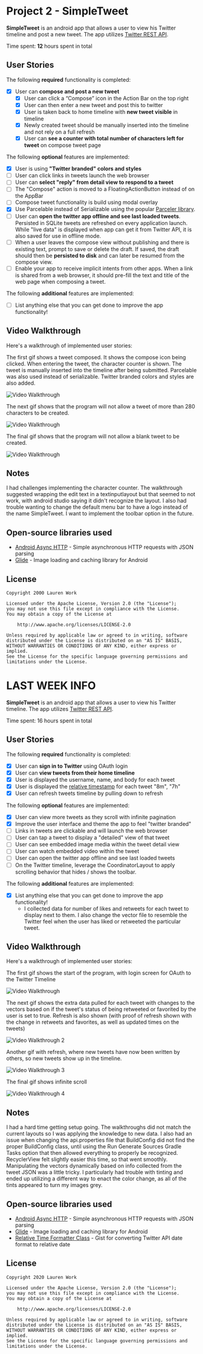 # Project 2 - SimpleTweet

**SimpleTweet** is an android app that allows a user to view his Twitter timeline and post a new tweet. The app utilizes [Twitter REST API](https://dev.twitter.com/rest/public).

Time spent: **12** hours spent in total

## User Stories

The following **required** functionality is completed:

- [x] User can **compose and post a new tweet**
  - [x] User can click a “Compose” icon in the Action Bar on the top right
  - [x] User can then enter a new tweet and post this to twitter
  - [x] User is taken back to home timeline with **new tweet visible** in timeline
  - [x] Newly created tweet should be manually inserted into the timeline and not rely on a full refresh
  - [x] User can **see a counter with total number of characters left for tweet** on compose tweet page

The following **optional** features are implemented:

- [x] User is using **"Twitter branded" colors and styles**
- [ ] User can click links in tweets launch the web browser 
- [ ] User can **select "reply" from detail view to respond to a tweet**
- [ ] The "Compose" action is moved to a FloatingActionButton instead of on the AppBar
- [ ] Compose tweet functionality is build using modal overlay
- [x] Use Parcelable instead of Serializable using the popular [Parceler library](http://guides.codepath.org/android/Using-Parceler).
- [ ] User can **open the twitter app offline and see last loaded tweets**. Persisted in SQLite tweets are refreshed on every application launch. While "live data" is displayed when app can get it from Twitter API, it is also saved for use in offline mode.
- [ ] When a user leaves the compose view without publishing and there is existing text, prompt to save or delete the draft. If saved, the draft should then be **persisted to disk** and can later be resumed from the compose view.
- [ ] Enable your app to receive implicit intents from other apps. When a link is shared from a web browser, it should pre-fill the text and title of the web page when composing a tweet. 

The following **additional** features are implemented:

- [ ] List anything else that you can get done to improve the app functionality!

## Video Walkthrough

Here's a walkthrough of implemented user stories:


The first gif shows a tweet composed.  It shows the compose icon being clicked.  When entering the tweet, the character counter is shown.  The tweet is manually inserted into the timeline after being submitted.  Parcelable was also used instead of serializable.  Twitter branded colors and styles are also added.

<img src='week2 new tweet.gif' title='Successful Compose' width='' alt='Video Walkthrough' />


The next gif shows that the program will not allow a tweet of more than 280 characters to be created.

<img src='week2 tweet over size.gif' title='Successful Compose' width='' alt='Video Walkthrough' />


The final gif shows that the program will not allow a blank tweet to be created.

<img src='week2 blank tweet.gif' title='Successful Compose' width='' alt='Video Walkthrough' />



## Notes

I had challenges implementing the character counter.  The walkthrough suggested wrapping the edit text in a textinputlayout but that seemed to not work, with android studio saying it didn't recognize the layout.  I also had trouble wanting to change the default menu bar to have a logo instead of the name SimpleTweet.  I want to implement the toolbar option in the future.

## Open-source libraries used

- [Android Async HTTP](https://github.com/codepath/CPAsyncHttpClient) - Simple asynchronous HTTP requests with JSON parsing
- [Glide](https://github.com/bumptech/glide) - Image loading and caching library for Android

## License

    Copyright 2000 Lauren Work

    Licensed under the Apache License, Version 2.0 (the "License");
    you may not use this file except in compliance with the License.
    You may obtain a copy of the License at

        http://www.apache.org/licenses/LICENSE-2.0

    Unless required by applicable law or agreed to in writing, software
    distributed under the License is distributed on an "AS IS" BASIS,
    WITHOUT WARRANTIES OR CONDITIONS OF ANY KIND, either express or implied.
    See the License for the specific language governing permissions and
    limitations under the License.








# LAST WEEK INFO

**SimpleTweet** is an android app that allows a user to view his Twitter timeline. The app utilizes [Twitter REST API](https://dev.twitter.com/rest/public).

Time spent: 16 hours spent in total

## User Stories

The following **required** functionality is completed:

- [x] User can **sign in to Twitter** using OAuth login
- [x]	User can **view tweets from their home timeline**
  - [x] User is displayed the username, name, and body for each tweet
  - [x] User is displayed the [relative timestamp](https://gist.github.com/nesquena/f786232f5ef72f6e10a7) for each tweet "8m", "7h"
- [x] User can refresh tweets timeline by pulling down to refresh

The following **optional** features are implemented:

- [x] User can view more tweets as they scroll with infinite pagination
- [x] Improve the user interface and theme the app to feel "twitter branded"
- [ ] Links in tweets are clickable and will launch the web browser
- [ ] User can tap a tweet to display a "detailed" view of that tweet
- [ ] User can see embedded image media within the tweet detail view
- [ ] User can watch embedded video within the tweet
- [ ] User can open the twitter app offline and see last loaded tweets
- [ ] On the Twitter timeline, leverage the CoordinatorLayout to apply scrolling behavior that hides / shows the toolbar.

The following **additional** features are implemented:

- [x] List anything else that you can get done to improve the app functionality!
  - I collected data for number of likes and retweets for each tweet to display next to them.  I also change the vector file to resemble the Twitter feel when the user has liked or retweeted the particular tweet.

## Video Walkthrough

Here's a walkthrough of implemented user stories:

The first gif shows the start of the program, with login screen for OAuth to the Twitter Timeline

<img src='startup with oauth.gif' title='Start of App' width='' alt='Video Walkthrough' />


The next gif shows the extra data pulled for each tweet with changes to the vectors based on if the tweet's status of being retweeted or favorited by the user is set to true.  Refresh is also shown (with proof of refresh shown with the change in retweets and favorites, as well as updated times on the tweets)

<img src='refresh.gif' title='Refresh' width='' alt='Video Walkthrough 2' />


Another gif with refresh, where new tweets have now been written by others, so new tweets show up in the timeline.

<img src='refresh with new tweets.gif' title='Refresh 2' width='' alt='Video Walkthrough 3' />


The final gif shows infinite scroll

<img src='infinite scroll.gif' title='Infinite Scroll' width='' alt='Video Walkthrough 4' />

## Notes

I had a hard time getting setup going.  The walkthroughs did not match the current layouts so I was applying the knowledge to new data.  I also had an issue when changing the api.properties file that BuildConfig did not find the proper BuildConfig class, until using the Run Generate Sources Gradle Tasks option that then allowed everything to properly be recognized.
RecyclerView felt slightly easier this time, so that went smoothly.
Manipulating the vectors dynamically based on info collected from the tweet JSON was a little tricky.  I particularly had trouble with tinting and ended up utilizing a different way to enact the color change, as all of the tints appeared to turn my images grey.

## Open-source libraries used

- [Android Async HTTP](https://github.com/codepath/CPAsyncHttpClient) - Simple asynchronous HTTP requests with JSON parsing
- [Glide](https://github.com/bumptech/glide) - Image loading and caching library for Android
- [Relative Time Formatter Class](https://github.com/nesquena/TimeFormatter) - Gist for converting Twitter API date format to relative date

## License

    Copyright 2020 Lauren Work

    Licensed under the Apache License, Version 2.0 (the "License");
    you may not use this file except in compliance with the License.
    You may obtain a copy of the License at

        http://www.apache.org/licenses/LICENSE-2.0

    Unless required by applicable law or agreed to in writing, software
    distributed under the License is distributed on an "AS IS" BASIS,
    WITHOUT WARRANTIES OR CONDITIONS OF ANY KIND, either express or implied.
    See the License for the specific language governing permissions and
    limitations under the License.
